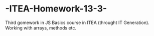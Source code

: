 # -ITEA-Homework-13-3-

Third gomework in JS Basics course in ITEA (throught IT Generation).  Working with arrays, methods etc.
